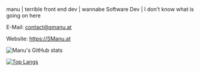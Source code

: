 manu | terrible front end dev | wannabe Software Dev | I don't know what is going on here



E-Mail: contact@smanu.at


Website: https://SManu.at

![Manu's GitHub stats](https://github-readme-stats.vercel.app/api?username=MfellnerDev&show_icons=true&theme=dark)

[![Top Langs](https://github-readme-stats.vercel.app/api/top-langs/?username=MfellnerDev&layout=compact&theme=dark)](https://github.com/MfellnerDev/github-readme-stats)




